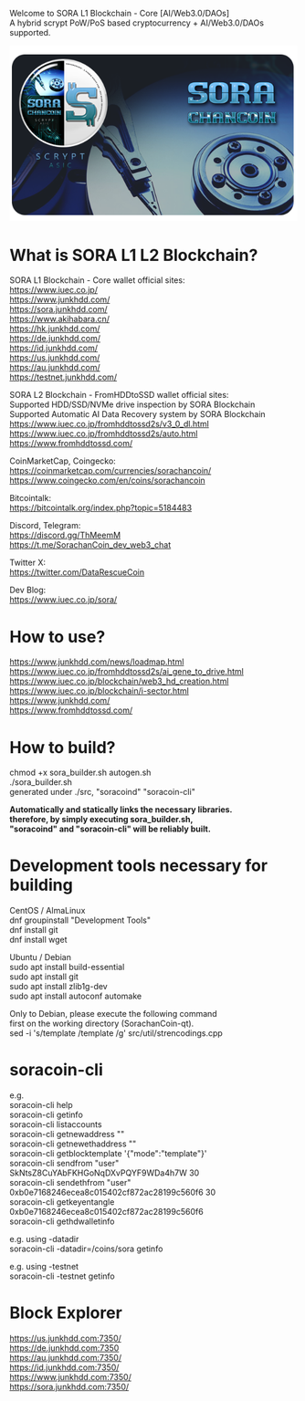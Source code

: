 
Welcome to SORA L1 Blockchain - Core [AI/Web3.0/DAOs]<br>
A hybrid scrypt PoW/PoS based cryptocurrency + AI/Web3.0/DAOs supported.

![SorachanCoin](https://raw.githubusercontent.com/FromHDDtoSSD/SorachanCoin-qt/master/src/qt/res/images/splash2.png)

What is SORA L1 L2 Blockchain?
===========================
SORA L1 Blockchain - Core wallet official sites:<br>
https://www.iuec.co.jp/<br>
https://www.junkhdd.com/<br>
https://sora.junkhdd.com/<br>
https://www.akihabara.cn/<br>
https://hk.junkhdd.com/<br>
https://de.junkhdd.com/<br>
https://id.junkhdd.com/<br>
https://us.junkhdd.com/<br>
https://au.junkhdd.com/<br>
https://testnet.junkhdd.com/

SORA L2 Blockchain - FromHDDtoSSD wallet official sites:<br>
Supported HDD/SSD/NVMe drive inspection by SORA Blockchain<br>
Supported Automatic AI Data Recovery system by SORA Blockchain<br>
https://www.iuec.co.jp/fromhddtossd2s/v3_0_dl.html<br>
https://www.iuec.co.jp/fromhddtossd2s/auto.html<br>
https://www.fromhddtossd.com/

CoinMarketCap, Coingecko:<br>
https://coinmarketcap.com/currencies/sorachancoin/<br>
https://www.coingecko.com/en/coins/sorachancoin

Bitcointalk:<br>
https://bitcointalk.org/index.php?topic=5184483

Discord, Telegram:<br>
https://discord.gg/ThMeemM<br>
https://t.me/SorachanCoin_dev_web3_chat

Twitter X:<br>
https://twitter.com/DataRescueCoin

Dev Blog:<br>
https://www.iuec.co.jp/sora/

How to use?
===========================
https://www.junkhdd.com/news/loadmap.html<br>
https://www.iuec.co.jp/fromhddtossd2s/ai_gene_to_drive.html<br>
https://www.iuec.co.jp/blockchain/web3_hd_creation.html<br>
https://www.iuec.co.jp/blockchain/i-sector.html<br>
https://www.junkhdd.com/<br>
https://www.fromhddtossd.com/

How to build?
===========================
chmod +x sora_builder.sh autogen.sh<br>
./sora_builder.sh<br>
generated under ./src, "soracoind" "soracoin-cli"

**Automatically and statically links the necessary libraries.<br>
therefore, by simply executing sora_builder.sh, <br>
"soracoind" and "soracoin-cli" will be reliably built.**

Development tools necessary for building
===========================
CentOS / AlmaLinux<br>
dnf groupinstall "Development Tools"<br>
dnf install git<br>
dnf install wget

Ubuntu / Debian<br>
sudo apt install build-essential<br>
sudo apt install git<br>
sudo apt install zlib1g-dev<br>
sudo apt install autoconf automake

Only to Debian, please execute the following command <br>
first on the working directory (SorachanCoin-qt).<br>
sed -i 's/template <typename T=hex_vector>/template <typename T>/g' src/util/strencodings.cpp

soracoin-cli
===========================
e.g.<br>
soracoin-cli help<br>
soracoin-cli getinfo<br>
soracoin-cli listaccounts<br>
soracoin-cli getnewaddress ""<br>
soracoin-cli getnewethaddress ""<br>
soracoin-cli getblocktemplate '{"mode":"template"}'<br>
soracoin-cli sendfrom "user" SkNtsZ8CuYAbFKHGoNqDXvPQYF9WDa4h7W 30<br>
soracoin-cli sendethfrom "user" 0xb0e7168246ecea8c015402cf872ac28199c560f6 30<br>
soracoin-cli getkeyentangle 0xb0e7168246ecea8c015402cf872ac28199c560f6<br>
soracoin-cli gethdwalletinfo

e.g. using -datadir<br>
soracoin-cli -datadir=/coins/sora getinfo

e.g. using -testnet<br>
soracoin-cli -testnet getinfo

Block Explorer
===========================
https://us.junkhdd.com:7350/<br>
https://de.junkhdd.com:7350<br>
https://au.junkhdd.com:7350/<br>
https://id.junkhdd.com:7350/<br>
https://www.junkhdd.com:7350/<br>
https://sora.junkhdd.com:7350/
